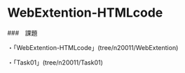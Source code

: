 # WebExtention-HTMLcode

###　課題

・「WebExtention-HTMLcode」(tree/n20011/WebExtention)

・「Task01」(tree/n20011/Task01)
